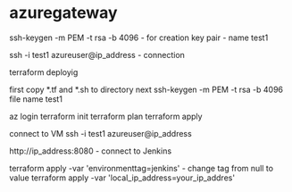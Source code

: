 # azuregateway
ssh-keygen -m PEM -t rsa -b 4096  - for creation key pair    - name test1

ssh -i test1 azureuser@ip_address  - connection 

terraform deployig

first copy *.tf and *.sh to directory
next ssh-keygen -m PEM -t rsa -b 4096  file name test1

az login
terraform init
terraform plan 
terraform apply 

connect to VM 
ssh -i test1 azureuser@ip_address

http://ip_address:8080 - connect to Jenkins

terraform apply -var 'environmenttag=jenkins'   - change tag from null to value 
terraform apply -var 'local_ip_address=your_ip_addres'  
